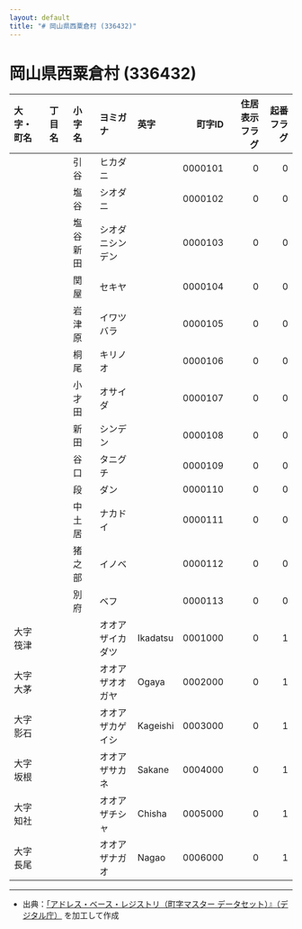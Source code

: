 ```yaml
---
layout: default
title: "# 岡山県西粟倉村 (336432)"
---
```


# 岡山県西粟倉村 (336432)

| 大字・町名 | 丁目名 | 小字名 | ヨミガナ | 英字 | 町字ID | 住居表示フラグ | 起番フラグ |
|:--------|:------|:------|:-----------------|:---------------------|--------:|----------:|--------:|
|  |  | 引谷 | ヒカダニ |  | 0000101 | 0 | 0 |
|  |  | 塩谷 | シオダニ |  | 0000102 | 0 | 0 |
|  |  | 塩谷新田 | シオダニシンデン |  | 0000103 | 0 | 0 |
|  |  | 関屋 | セキヤ |  | 0000104 | 0 | 0 |
|  |  | 岩津原 | イワツバラ |  | 0000105 | 0 | 0 |
|  |  | 桐尾 | キリノオ |  | 0000106 | 0 | 0 |
|  |  | 小才田 | オサイダ |  | 0000107 | 0 | 0 |
|  |  | 新田 | シンデン |  | 0000108 | 0 | 0 |
|  |  | 谷口 | タニグチ |  | 0000109 | 0 | 0 |
|  |  | 段 | ダン |  | 0000110 | 0 | 0 |
|  |  | 中土居 | ナカドイ |  | 0000111 | 0 | 0 |
|  |  | 猪之部 | イノベ |  | 0000112 | 0 | 0 |
|  |  | 別府 | ベフ |  | 0000113 | 0 | 0 |
| 大字筏津 |  |  | オオアザイカダツ | Ikadatsu | 0001000 | 0 | 1 |
| 大字大茅 |  |  | オオアザオオガヤ | Ogaya | 0002000 | 0 | 1 |
| 大字影石 |  |  | オオアザカゲイシ | Kageishi | 0003000 | 0 | 1 |
| 大字坂根 |  |  | オオアザサカネ | Sakane | 0004000 | 0 | 1 |
| 大字知社 |  |  | オオアザチシャ | Chisha | 0005000 | 0 | 1 |
| 大字長尾 |  |  | オオアザナガオ | Nagao | 0006000 | 0 | 1 |

---

- 出典：[「アドレス・ベース・レジストリ（町字マスター データセット）』（デジタル庁）](https://www.digital.go.jp/policies/base_registry_address/) を加工して作成